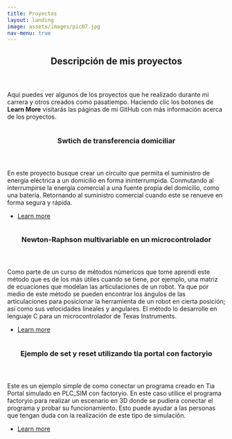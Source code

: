 ```yaml
---
title: Proyectos
layout: landing
image: assets/images/pic07.jpg
nav-menu: true
---
```


<!-- Main -->
<div id="main">

<!-- One -->
<section id="one">
	<div class="inner">
		<header class="major">
			<h2>Descripción de mis proyectos</h2>
		</header>
		<p>Aqui puedes ver algunos de los proyectos que he realizado durante mi carrera y otros creados como pasatiempo. Haciendo clic los botones de <b>Learn More</b> visitarás las páginas de mi GitHub con más información acerca de los proyectos. </p>
	</div>
</section>

<!-- Two -->
<section id="two" class="spotlights">
	<section>
		<a href="generic.html" class="image">
			<img src="{% link assets/images/pic08.jpg %}" alt="" data-position="center center" />
		</a>
		<div class="content">
			<div class="inner">
				<header class="major">
					<h3>Swtich de transferencia domiciliar</h3>
				</header>
				<p>En este proyecto busque crear un circuito que permita el suministro de energía eléctrica a un domicilio en forma ininterrumpida. Conmutando al interrumpirse la energía comercial a una fuente propia del domicilio, como una batería. Retornando al suministro comercial cuando este se renueve en forma segura y rápida.</p>
				<ul class="actions">
					<li><a href="https://github.com/Bluevipe21/SwitchTransferenciaDomiciliar.git" class="button">Learn more</a></li>
				</ul>
			</div>
		</div>
	</section>
	<section>
		<a href="generic.html" class="image">
			<img src="{% link assets/images/pic09.jpg %}" alt="" data-position="top center" />
		</a>
		<div class="content">
			<div class="inner">
				<header class="major">
					<h3>Newton-Raphson multivariable en un microcontrolador</h3>
				</header>
				<p>Como parte de un curso de métodos númericos que tome aprendí este método que es de los más útiles cuando se tiene, por ejemplo, una matriz de ecuaciones que modelan las articulaciones de un robot. Ya que por medio de este método se pueden encontrar los ángulos de las articulaciones para posicionar la herramienta de un robot en cierta posición; así como sus velocidades lineales y angulares. El método lo desarrolle en lenguaje C para un microcontrolador de Texas Instruments.</p>
				<ul class="actions">
					<li><a href="https://github.com/Bluevipe21/NewtonRaphson_Multivariable.git" class="button">Learn more</a></li>
				</ul>
			</div>
		</div>
	</section>
	<section>
		<a href="generic.html" class="image">
			<img src="{% link assets/images/pic10.jpg %}" alt="" data-position="25% 25%" />
		</a>
		<div class="content">
			<div class="inner">
				<header class="major">
					<h3>Ejemplo de set y reset utilizando tia portal con factoryio</h3>
				</header>
				<p>Este es un ejemplo simple de como conectar un programa creado en Tia Portal simulado en PLC_SIM con factoryio. En este caso utilice el programa factoryio para realizar un escenario en 3D donde se pudiera conectar el programa y probar su funcionamiento. Esto puede ayudar a las personas que tengan duda con la realización de este tipo de simulación.</p>
				<ul class="actions">
					<li><a href="https://github.com/Bluevipe21/SET-RESET-TIA_PORTAL-FACTORYIO" class="button">Learn more</a></li>
				</ul>
			</div>
		</div>
	</section>
</section>
</div>
